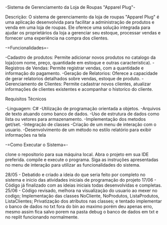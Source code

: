 -Sistema de Gerenciamento da Loja de Roupas "Apparel Plug"-

Descrição: O sistema de gerenciamento da loja de roupas "Apparel Plug" é uma aplicação desenvolvida para facilitar a administração de produtos e venda em uma loja de roupas. Ele oferece uma solução integrada para ajudar os proprietários da loja a gerenciar seu estoque, processar vendas e fornecer uma experiência na compra dos clientes.

-=Funcionalidades=-

-Cadastro de produtos: Permite adicionar novos produtos no catalogo da loja(com nome, preço, quantidade em estoque e outras caracteristica). -Registros de Vendas: Permite registrar vendas, com a quantidade e informação do pagamento. -Geração de Relatorios: Oferece a capacidade de gerar relatorios detalhados sobre vendas, estoque de produto. -Gerenciamento de Clientes: Permite cadastrar novos clientes, atualizar informações de clientes existentes e acompanhar o historico do cliente.

Requisitos Técnicos

-Linguagem: C#
-Utilização de programação orientada a objetos.
-Arquivos de texto atuando como banco de dados.
-Uso de estrutura de dados como lista ou vetores para armazenamento.
-Implementação dos metodos get/set.
-Integração de classes
-Criação de um menu de interação com o usuario.
-Desenvolvimento de um método no estilo relatório para exibir informações na tela

-=Como Executar o Sistema=-

clone o repositorio para sua máquina local.
Abra o projeto em sua IDE preferida.
compile e execute o programa.
Siga as instruções apresentadas no menu de interação para utilizar as funcionalidades do sistema.

28/05 - Debatido e criado a ideia do que seria feito por completo no sistema e inicio das atividades iniciais de programação do projeto
17/06 - Código já finalizado com as ideias iniciais todas desenvolvidas e completas. 
25/06 - Código revisado, melhora na visualização do usuario ao mexer no codigo; Implementação das classes NoCliente, NoProdutos, ListaProdutos, ListaClientes; Privatização dos atributos nas classes; e tentado implementar o banco de dados no txt fora do bin ao maximo porém deu apenas erro, mesmo assim fica salvo porem na pasta debug o banco de dados em txt e no replit funcionando normalmente.
